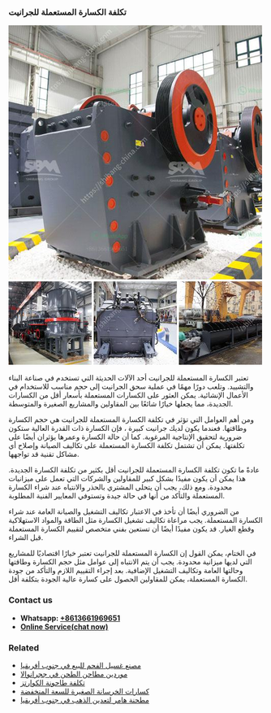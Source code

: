 <h3>تكلفة الكسارة المستعملة للجرانيت</h3><img src='1701850748.jpg' alt=''><p>تعتبر الكسارة المستعملة للجرانيت أحد الآلات الحديثة التي تستخدم في صناعة البناء والتشييد. وتلعب دورًا مهمًا في عملية سحق الجرانيت إلى حجم مناسب للاستخدام في الأعمال الإنشائية. يمكن العثور على الكسارات المستعملة بأسعار أقل من الكسارات الجديدة، مما يجعلها خيارًا شائعًا بين المقاولين والمشاريع الصغيرة والمتوسطة.</p><p>ومن أهم العوامل التي تؤثر في تكلفة الكسارة المستعملة للجرانيت هي حجم الكسارة وطاقتها. فعندما يكون لديك جرانيت كبيرة ، فإن الكسارة ذات القدرة العالية ستكون ضرورية لتحقيق الإنتاجية المرغوبة. كما أن حالة الكسارة وعمرها يؤثران أيضًا على تكلفتها. يمكن أن تشتمل تكلفة الكسارة المستعملة على تكاليف الصيانة وإصلاح أي مشاكل تقنية قد تواجهها.</p><p>عادةً ما تكون تكلفة الكسارة المستعملة للجرانيت أقل بكثير من تكلفة الكسارة الجديدة. هذا يمكن أن يكون مفيدًا بشكل كبير للمقاولين والشركات التي تعمل على ميزانيات محدودة. ومع ذلك، يجب أن يتحلى المشتري بالحذر والانتباه عند شراء الكسارة المستعملة والتأكد من أنها في حالة جيدة وتستوفي المعايير الفنية المطلوبة.</p><p>من الضروري أيضًا أن تأخذ في الاعتبار تكاليف التشغيل والصيانة العامة عند شراء الكسارة المستعملة. يجب مراعاة تكاليف تشغيل الكسارة مثل الطاقة والمواد الاستهلاكية وقطع الغيار. قد يكون مفيدًا أيضًا أن تستعين بفني متخصص لتقييم الكسارة المستعملة قبل الشراء.</p><p>في الختام، يمكن القول إن الكسارة المستعملة للجرانيت تعتبر خيارًا اقتصاديًا للمشاريع التي لديها ميزانية محدودة. يجب أن يتم الانتباه إلى عوامل مثل حجم الكسارة وطاقتها وحالتها العامة وتكاليف التشغيل الإضافية. بعد إجراء التقييم اللازم والتأكد من جودة الكسارة المستعملة، يمكن للمقاولين الحصول على كسارة عالية الجودة بتكلفة أقل.</p><h3>Contact us</h3><ul><li><strong>Whatsapp:&nbsp;<a href="https://wa.me/8613661969651">+8613661969651</a></strong></li><li><a href="https://swt.shibang-china.com/?git&amp;zhl&amp;تكلفة الكسارة المستعملة للجرانيت"><strong>Online Service(chat now)</strong></a></li></ul><h3>Related</h3><ul><li><a href='مصنع غسيل الفحم للبيع في جنوب أفريقيا.md'>مصنع غسيل الفحم للبيع في جنوب أفريقيا</a></li><li><a href='موردين مطاحن الطحن في ججرانوالا.md'>موردين مطاحن الطحن في ججرانوالا</a></li><li><a href='تكلفة طاحونة الكوارتز.md'>تكلفة طاحونة الكوارتز</a></li><li><a href='كسارات الخرسانة الصغيرة للسعة المنخفضة.md'>كسارات الخرسانة الصغيرة للسعة المنخفضة</a></li><li><a href='مطحنة هامر لتعدين الذهب في جنوب أفريقيا.md'>مطحنة هامر لتعدين الذهب في جنوب أفريقيا</a></li></ul>